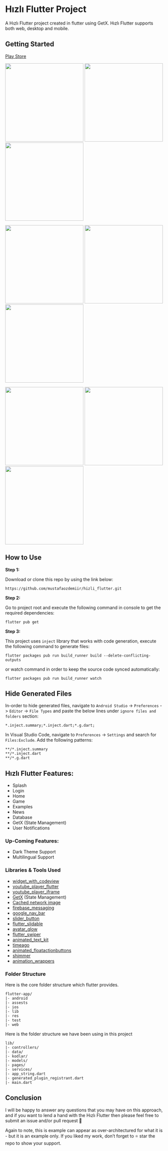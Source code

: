 # Hızlı Flutter Project

A Hızlı Flutter project created in flutter using GetX. Hızlı Flutter supports both web, desktop and  mobile.

## Getting Started
[Play Store](https://play.google.com/store/apps/details?id=com.yazilimmotoru.hizliflutter)
<p>
  <img src="ScreenShots/1.jpg" width="250" />
  <img src="ScreenShots/2.jpg" width="250" /> 
  <img src="ScreenShots/3.jpg" width="250" />
</p>
<p>
  <img src="ScreenShots/4.jpg" width="250" />
  <img src="ScreenShots/5.jpg" width="250" /> 
  <img src="ScreenShots/6.jpg" width="250" />
</p>
<p>
  <img src="ScreenShots/7.jpg" width="250" />
  <img src="ScreenShots/8.jpg" width="250" /> 
  <img src="ScreenShots/9.jpg" width="250" />
</p>


## How to Use 

**Step 1:**

Download or clone this repo by using the link below:

```
https://github.com/mustafaozdemiir/hizli_flutter.git
```

**Step 2:**

Go to project root and execute the following command in console to get the required dependencies: 

```
flutter pub get 
```

**Step 3:**

This project uses `inject` library that works with code generation, execute the following command to generate files:

```
flutter packages pub run build_runner build --delete-conflicting-outputs
```

or watch command in order to keep the source code synced automatically:

```
flutter packages pub run build_runner watch
```

## Hide Generated Files

In-order to hide generated files, navigate to `Android Studio` -> `Preferences` -> `Editor` -> `File Types` and paste the below lines under `ignore files and folders` section:

```
*.inject.summary;*.inject.dart;*.g.dart;
```

In Visual Studio Code, navigate to `Preferences` -> `Settings` and search for `Files:Exclude`. Add the following patterns:
```
**/*.inject.summary
**/*.inject.dart
**/*.g.dart
```

## Hızlı Flutter Features:

* Splash
* Login
* Home
* Game
* Examples
* News
* Database
* GetX (State Management)
* User Notifications


### Up-Coming Features:

* Dark Theme Support
* Multilingual Support

### Libraries & Tools Used

* [widget_with_codeview](https://github.com/X-Wei/widget_with_codeview)
* [youtube_player_flutter](https://github.com/sarbagyastha/youtube_player_flutter/tree/master/packages/youtube_player_flutter)
* [youtube_player_iframe](https://github.com/sarbagyastha/youtube_player_flutter)
* [GetX](https://github.com/jonataslaw/getx) (State Management)
* [Cached network image](https://github.com/Baseflow/flutter_cached_network_image)
* [firebase_messaging](https://github.com/firebase/flutterfire/tree/master/packages/firebase_messaging/firebase_messaging)
* [google_nav_bar](https://github.com/sooxt98/google_nav_bar)
* [slider_button](https://github.com/anirudhsharma392/Slider-Button)
* [flutter_slidable](https://github.com/letsar/flutter_slidable)
* [avatar_glow](https://github.com/apgapg/avatar_glow)
* [flutter_swiper](https://github.com/best-flutter/flutter_swiper)
* [animated_text_kit](https://github.com/aagarwal1012/Animated-Text-Kit/)
* [timeago](https://github.com/andresaraujo/timeago.dart)
* [animated_floatactionbuttons](https://github.com/jhontona/animated-floatbuttons)
* [shimmer](https://github.com/hnvn/flutter_shimmer)
* [animation_wrappers](https://github.com/jagritjkh/animation_wrappers)

### Folder Structure
Here is the core folder structure which flutter provides.

```
flutter-app/
|- android
|- assests
|- ios
|- lib
|- res
|- test
|- web
```

Here is the folder structure we have been using in this project

```
lib/
|- controllers/
|- data/
|- kodlar/
|- models/
|- pages/
|- services/
|- app_string.dart
|- generated_plugin_registrant.dart
|- main.dart
```


## Conclusion

I will be happy to answer any questions that you may have on this approach, and if you want to lend a hand with the Hızlı Flutter then please feel free to submit an issue and/or pull request 🙂

Again to note, this is example can appear as over-architectured for what it is - but it is an example only. If you liked my work, don’t forget to ⭐ star the repo to show your support.

